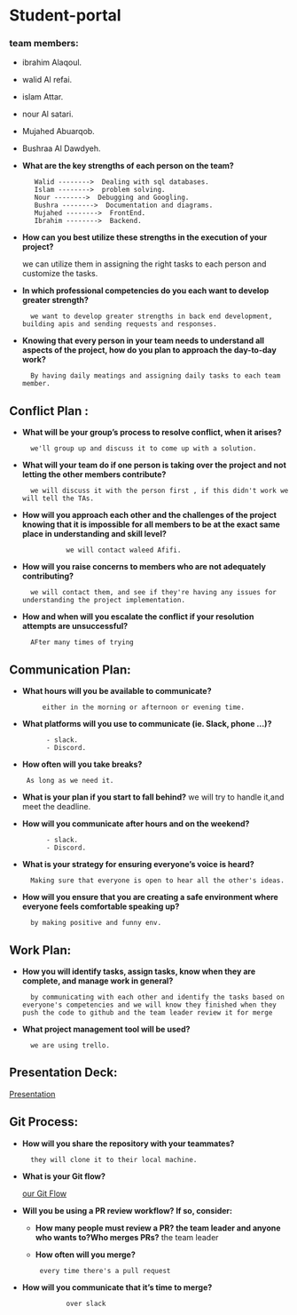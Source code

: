 # Student-portal
### team members:
* ibrahim Alaqoul.
* walid Al refai.
* islam Attar.
* nour Al satari.
* Mujahed Abuarqob.
* Bushraa Al Dawdyeh.

* **What are the key strengths of each person on the team?**

         Walid -------->  Dealing with sql databases.
         Islam -------->  problem solving.
         Nour -------->  Debugging and Googling.
         Bushra -------->  Documentation and diagrams.
         Mujahed -------->  FrontEnd.
         Ibrahim -------->  Backend. 
           


* **How can you best utilize these strengths in the execution of your project?**


    we can utilize them in assigning the right tasks to each person and customize the tasks.



* **In which professional competencies do you each want to develop greater strength?**

        we want to develop greater strengths in back end development, building apis and sending requests and responses.

* **Knowing that every person in your team needs to understand all aspects of the project, how do you plan to approach the day-to-day work?**

        By having daily meatings and assigning daily tasks to each team member.   


## Conflict Plan :


* **What will be your group’s process to resolve conflict, when it arises?**

        we'll group up and discuss it to come up with a solution.
* **What will your team do if one person is taking over the project and not letting the other members contribute?**

        we will discuss it with the person first , if this didn't work we will tell the TAs.

* **How will you approach each other and the challenges of the project knowing that it is impossible for all members to be at the exact same place in understanding and skill level?**

                 we will contact waleed Afifi.




* **How will you raise concerns to members who are not adequately contributing?**

        we will contact them, and see if they're having any issues for understanding the project implementation.

 
* **How and when will you escalate the conflict if your resolution attempts are unsuccessful?**

        AFter many times of trying



## Communication Plan:

* **What hours will you be available to communicate?**

           either in the morning or afternoon or evening time.



* **What platforms will you use to communicate (ie. Slack, phone …)?**

            - slack.
            - Discord.

* **How often will you take breaks?**

       As long as we need it.

* **What is your plan if you start to fall behind?**
    we will try to handle it,and meet the deadline.
  

* **How will you communicate after hours and on the weekend?**

            - slack.
            - Discord.

* **What is your strategy for ensuring everyone’s voice is heard?**

        Making sure that everyone is open to hear all the other's ideas. 

* **How will you ensure that you are creating a safe environment where everyone feels comfortable speaking up?**

        by making positive and funny env. 




## Work Plan:

* **How you will identify tasks, assign tasks, know when they are complete, and manage work in general?**

        by communicating with each other and identify the tasks based on everyone's competencies and we will know they finished when they push the code to github and the team leader review it for merge

* **What project management tool will be used?**

        we are using trello.



## Presentation Deck:

[Presentation](https://docs.google.com/presentation/d/164F0e2dnMzuu3QESMlkaCcuCBOg3QVgeLmNjoLp0Nzk/edit?usp=sharing)


## Git Process:
* **How will you share the repository with your teammates?**

        they will clone it to their local machine.

* **What is your Git flow?**

    [our Git Flow](https://github.com/LTUC/asac-advanced-js-c01/blob/main/classes/class-18/Git-GitHub-Team-Workflow.md)

* **Will you be using a PR review workflow? If so, consider:**

   * **How many people must review a PR? the team leader and anyone who wants to?Who merges PRs?** the team leader

  * **How often will you merge?**
  
         every time there's a pull request
* **How will you communicate that it’s time to merge?**

                 over slack